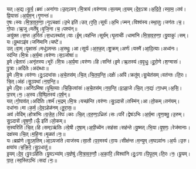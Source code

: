 

  
यत्।अ॒द्य।सू॒र्य॒।ब्रवः॑।अना॑गाः।उ॒त्ऽयन्।मि॒त्राय॑।वरु॑णाय।स॒त्यम्।व॒यम्।दे॒व॒ऽत्रा।अ॒दि॒ते॒।स्या॒म॒।तव॑।प्रि॒यासः॑।अ॒र्य॒म॒न्।गृ॒णन्तः॑॥  
ए॒षः।स्यः।मि॒त्रा॒व॒रु॒णा॒।नृ॒ऽचक्षाः॑।उ॒भे इति॑।उत्।ए॒ति॒।सूर्यः॑।अ॒भि।ज्मन्।विश्व॑स्य।स्था॒तुः।जग॑तः।च॒।गो॒पाः।ऋ॒जु।मर्ते॑षु।वृ॒जि॒ना।च॒।पश्य॑न्॥  
अयु॑क्त।स॒प्त।ह॒रितः॑।स॒धऽस्था॑त्।याः।ई॒म्।वह॑न्ति।सूर्य॑म्।घृ॒ताचीः॑।धामा॑नि।मि॒त्रा॒व॒रु॒णा॒।यु॒वाकुः॑।सम्।यः।यू॒थाऽइ॑व।जनि॑मानि।चष्टे॑॥  
उत्।वा॒म्।पृ॒क्षासः॑।मधु॑ऽमन्तः।अ॒स्थुः॒।आ।सूर्यः॑।अ॒रु॒ह॒त्।शु॒क्रम्।अर्णः॑।यस्मै॑।आ॒दि॒त्याः।अध्व॑नः।रद॑न्ति।मि॒त्रः।अ॒र्य॒मा।वरु॑णः।स॒ऽजोषाः॑॥  
इ॒मे।चे॒तारः॑।अनृ॑तस्य।भूरेः॑।मि॒त्रः।अ॒र्य॒मा।वरु॑णः।हि।सन्ति॑।इ॒मे।ऋ॒तस्य॑।व॒वृ॒धुः॒।दु॒रो॒णे।श॒ग्मासः॑।पु॒त्राः।अदि॑तेः।अद॑ब्धाः॥  
इ॒मे।मि॒त्रः।वरु॑णः।दुः॒ऽदभा॑सः।अ॒चे॒तस॑म्।चि॒त्।चि॒त॒य॒न्ति॒।दक्षैः॑।अपि॑।क्रतु॑म्।सु॒चेत॑सम्।वत॑न्तः।ति॒रः।चि॒त्।अंहः॑।सु॒ऽपथा॑।न॒य॒न्ति॒॥  
इ॒मे।दि॒वः।अनि॑ऽमिषा।पृ॒थि॒व्याः।चि॒कि॒त्वांसः॑।अ॒चे॒तस॑म्।न॒य॒न्ति॒।प्र॒ऽव्रा॒जे।चि॒त्।न॒द्यः॑।गा॒धम्।अ॒सि॒।पा॒रम्।नः॒।अ॒स्य।वि॒ष्पि॒तस्य॑।प॒र्ष॒न्॥  
यत्।गो॒पाव॑त्।अदि॑तिः।शर्म॑।भ॒द्रम्।मि॒त्रः।यच्छ॑न्ति।वरु॑णः।सु॒ऽदासे॑।तस्मि॑न्।आ।तो॒कम्।तन॑यम्।दधा॑नाः।मा।क॒र्म॒।दे॒व॒ऽहेळ॑नम्।तु॒रा॒सः॒॥  
अव॑।वेदि॑म्।होत्रा॑भिः।य॒जे॒त॒।रिपः॑।काः।चि॒त्।व॒रु॒ण॒ऽध्रितः॑।सः।परि॑।द्वेषः॑ऽभिः।अ॒र्य॒मा।वृ॒ण॒क्तु॒।उ॒रुम्।सु॒ऽदासे॑।वृ॒ष॒णौ॒।ऊँ॒ इति॑।लो॒कम्॥  
स॒स्वरिति॑।चि॒त्।हि।सम्ऽऋ॑तिः।त्वे॒षी।ए॒षा॒म्।अ॒पी॒च्ये॑न।सह॑सा।सह॑न्ते।यु॒ष्मत्।भि॒या।वृ॒ष॒णः॒।रेज॑मानाः।दक्ष॑स्य।चि॒त्।म॒हि॒ना।मृ॒ळत॑।नः॒॥  
यः।ब्रह्म॑णे।सु॒ऽम॒तिम्।आ॒ऽयजा॑ते।वाज॑स्य।सा॒तौ।प॒र॒मस्य॑।रा॒यः।सीक्ष॑न्त।म॒न्युम्।म॒घऽवा॑नः।अ॒र्यः।उ॒रु।क्षया॑य।च॒क्रि॒रे॒।सु॒ऽधातु॑॥  
इ॒यम्।दे॒व॒।पु॒रःऽहि॑तिः।यु॒वऽभ्या॑म्।य॒ज्ञेषु॑।मि॒त्रा॒व॒रु॒णौ॒।अ॒का॒रि॒।विश्वा॑नि।दुः॒ऽगा।पि॒पृ॒त॒म्।ति॒रः।नः॒।यू॒यम्।पा॒त॒।स्व॒स्तिऽभिः॑।सदा॑।नः॒॥  
